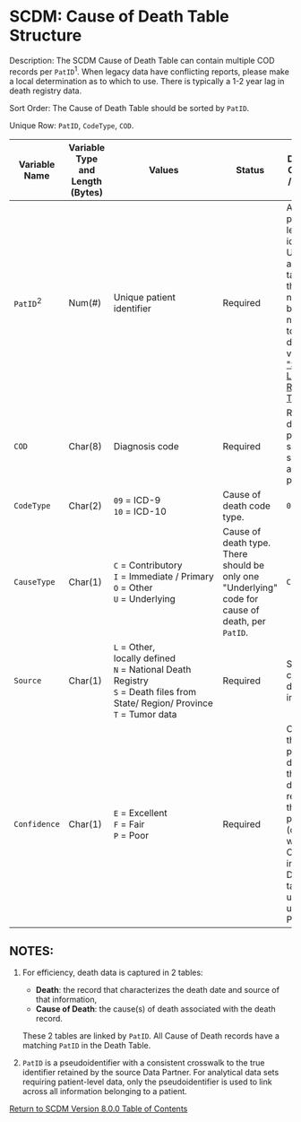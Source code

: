 # SCDM: Cause of Death Table Structure

Description: The SCDM Cause of Death Table can contain multiple COD records per `PatID`<sup>1</sup>. When legacy data have conflicting reports, please make a local determination as to which to use. There is typically a 1-2 year lag in death registry data.

Sort Order: The Cause of Death Table should be sorted by `PatID`.

Unique Row: `PatID`, `CodeType`, `COD`.

| Variable Name | Variable Type and Length (Bytes) | Values | Status | Definition / Comments / Guideline | Example |
| --- | --- | --- | --- | --- |--- |
| `PatID`<sup>2</sup> | Num(#) | Unique patient identifier | Required | Arbitrary person-level identifier. Used to link across tables. Use the fewest number of bytes necessary to hold all distinct values; see ["SAS Lengths" Reference Table](SAS_lengths_reference_table.md). | `123456789` |
| `COD` | Char(8) | Diagnosis code | Required | Remove decimal points, site specific suffixes and prefixes. | `J180` |
| `CodeType` | Char(2) | `09` = ICD&#45;9<br>`10` = ICD&#45;10 | Cause of death code type. | `09` |
| `CauseType` | Char(1) | `C` = Contributory<br>`I` = Immediate / Primary<br>`O` = Other<br>`U` = Underlying | Cause of death type. There should be only one "Underlying" code for cause of death, per `PatID`. | `C` |
| `Source` | Char(1) | `L` = Other, locally defined<br> `N` = National Death  Registry<br> `S` = Death files from State/ Region/ Province<br> `T` = Tumor data | Required | Source of cause of death information. | `S` |
| `Confidence` | Char(1) | `E` = Excellent<br> `F` = Fair<br> `P` = Poor |Required | Confidence that the patient drawn from the Source data represents the actual patient (contrasts with Confidence in the Death table).  If uncertain, use `P` = Poor. | `E` |

## NOTES:

1. For efficiency, death data is captured in 2 tables:
    - **Death**: the record that characterizes the death date and source of that information,
    - **Cause of Death**: the cause(s) of death associated with the death record.

    These 2 tables are linked by `PatID`. All Cause of Death records have a matching `PatID` in the Death Table.

2. `PatID` is a pseudoidentifier with a consistent crosswalk to the true identifier retained by the source Data Partner. For analytical data sets requiring patient-level data, only the pseudoidentifier is used to link across all information belonging to a patient.

[Return to SCDM Version 8.0.0 Table of Contents](800_00FM_atoc_scdm.md)
